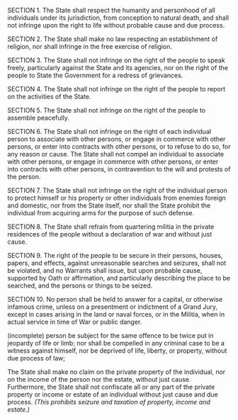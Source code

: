 SECTION 1. The State shall respect the humanity and personhood of all individuals under its jurisdiction, from conception to natural death, and shall not infringe upon the right to life without probable cause and due process.

SECTION 2. The State shall make no law respecting an establishment of religion, nor shall infringe in the free exercise of religion.

SECTION 3. The State shall not infringe on the right of the people to speak freely, particularly against the State and its agencies, nor on the right of the people to State the Government for a redress of grievances.

SECTION 4. The State shall not infringe on the right of the people to report on the activities of the State.

SECTION 5. The State shall not infringe on the right of the people to assemble peacefully.

SECTION 6. The State shall not infringe on the right of each individual person to associate with other persons, or engage in commerce with other persons, or enter into contracts with other persons, or to refuse to do so, for any reason or cause. The State shall not compel an individual to associate with other persons, or engage in commerce with other persons, or enter into contracts with other persons, in contravention to the will and protests of the person.

SECTION 7. The State shall not infringe on the right of the individual person to protect himself or his property or other individuals from enemies foreign and domestic, nor from the State itself, nor shall the State prohibit the individual from acquiring arms for the purpose of such defense.

SECTION 8. The State shall refrain from quartering militia in the private residences of the people without a declaration of war and without just cause.

SECTION 9. The right of the people to be secure in their persons, houses, papers, and effects, against unreasonable searches and seizures, shall not be violated, and no Warrants shall issue, but upon probable cause, supported by Oath or affirmation, and particularly describing the place to be searched, and the persons or things to be seized.

SECTION 10. No person shall be held to answer for a capital, or otherwise infamous crime, unless on a presentment or indictment of a Grand Jury, except in cases arising in the land or naval forces, or in the Militia, when in actual service in time of War or public danger.


(incomplete) person be subject for the same offence to be twice put in jeopardy of life or limb; nor shall be compelled in any criminal case to be a witness against himself, nor be deprived of life, liberty, or property, without due process of law; 

The State shall make no claim on the private property of the individual, nor on the income of the person nor the estate, without just cause. Furthermore, the State shall not confiscate all or any part of the private property or income or estate of an individual without just cause and due process. _(This prohibits seizure and taxation of property, income and estate.)_
